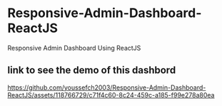 # Responsive-Admin-Dashboard-ReactJS
Responsive Admin Dashboard Using ReactJS
##  link to see the demo of this dashbord
https://github.com/youssefch2003/Responsive-Admin-Dashboard-ReactJS/assets/118766729/c71f4c60-8c24-459c-a185-f99e278a80ea

